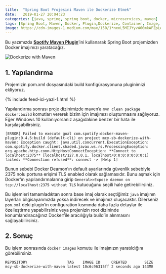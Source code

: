 ```yaml
---
title:  "Spring Boot Projesini Maven ile Dockerize Etmek"
date:   2019-01-27 20:04:23
categories: [java, spring, spring boot, docker, microservices, maven]
tags: [Spring Boot, Maven, Docker, Plugin,Dockerize, Container, Image, CD, CI, Spotify, türkçe, yazılım, blog, blogger, nedir, örnek, nasıl yapılır, mehmet cem yücel]
image: https://cdn-images-1.medium.com/max/150/1*nxoL5MIJYyvW60mkAPZpLw.jpeg
---
```


Bu yazımızda [**Spotify Maven Plugin**](https://github.com/spotify/docker-maven-plugin)’ini kullanarak Spring Boot projemizden Docker imajımızı yaratacağız.

![Dockerize with Maven](https://miro.medium.com/max/2066/1*nxoL5MIJYyvW60mkAPZpLw.jpeg)

## 1. Yapılandırma

Projemizin pom.xml dosyasındaki build konfigürasyonuna pluginimizi ekliyoruz.

<script src="https://gist.github.com/mehmetcemyucel/4129b2e50bdd8dc7620a0abf5c193935.js"></script>

{% include feed-ici-yazi-1.html %}

Yapılandırma sonrası proje dizinimizde maven’a `mvn clean package docker:build` komutları vererek bizim için imajımızı oluşturmasını sağlıyoruz. Eğer Windows 10 kullanıyorsanız  aşağıdakine benzer bir hata ile karşılaşabilirsiniz.

	[ERROR] Failed to execute goal com.spotify:docker-maven-plugin:0.4.5:build (default-cli) on project mcy-sb-dockerize-with-maven: Exception caught: java.util.concurrent.ExecutionException: com.spotify.docker.client.shaded.javax.ws.rs.ProcessingException: org.apache.http.conn.HttpHostConnectException: **Connect to localhost:2375** [localhost/127.0.0.1, localhost/0:0:0:0:0:0:0:1] failed: **Connection refused**: connect -> [Help 1]

Bunun sebebi Docker Deamon’ın default ayarlarında güvenlik sebebiyle 2375 nolu portuna erişimi TLS enabled olarak sağlamasıdır. Bunu aşmak için Docker’ın yapılandırmalarına girip `General>>Expose daemon on tcp://localhost:2375 without TLS` kutucuğunu seçili hale getirebilirsiniz.

Bu işlemleri tamamladıktan sonra base imaj olarak seçtiğimiz `java` imajının layerları bilgisayarımızda yoksa indirecek ve imajımız oluşacaktır. Dilerseniz `pom.xml` deki plugin’in configuration kısmında daha fazla detaylar ile özelleştirme yapabilirsiniz veya projenizin root dizininde konumlandıracağınız Dockerfile aracılığıyla build’in alınmasını sağlayabilirsiniz.

## 2. Sonuç

Bu işlem sonrasında `docker images` komutu ile imajınızın yaratıldığını görebilirsiniz.

	REPOSITORY                  TAG    IMAGE ID     CREATED        SIZE  
	mcy-sb-dockerize-with-maven latest 10c6c96315ff 2 seconds ago 143MB
